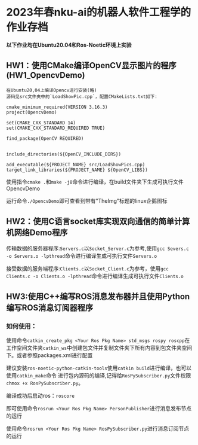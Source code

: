 # 2023年春nku-ai的机器人软件工程学的作业存档
**以下作业均在Ubuntu20.04和Ros-Noetic环境上实验**
## HW1：使用CMake编译OpenCV显示图片的程序(HW1_OpencvDemo)
    在Ubuntu20,04上编译Opencv进行安装(略)
    源码见src文件夹中的`LoadShowPic.cpp`，配置CMakeLists.txt如下:
```wiki
cmake_minimum_required(VERSION 3.16.3)
project(OpencvDemo)

set(CMAKE_CXX_STANDARD 14)
set(CMAKE_CXX_STANDARD_REQUIRED TRUE)

find_package(OpenCV REQUIRED)


include_directories(${OpenCV_INCLUDE_DIRS})

add_executable(${PROJECT_NAME} src/LoadShowPics.cpp)
target_link_libraries(${PROJECT_NAME} ${OpenCV_LIBS})
```
使用指令`cmake .`和`make -j8`命令进行编译，在build文件夹下生成可执行文件OpencvDemo

运行命令`./OpencvDemo`即可查看到带有"TheImg"标题的linux企鹅图标
## HW2：使用C语言socket库实现双向通信的简单计算机网络Demo程序

传输数据的服务器程序:`Servers.c`以`Socket_Server.c`为参考,使用`gcc Severs.c -o Servers.o -lpthread`命令进行编译生成可执行文件`Servers.o`

接受数据的服务端程序:`Clients.c`以`Socket_Client.c`为参考，使用`gcc Clients.c -o Clients.o -lpthread`命令进行编译生成可执行文件`Clients.o`

## HW3:使用C++编写ROS消息发布器并且使用Python编写ROS消息订阅器程序

### 如何使用：
使用命令`catkin_create_pkg <Your Ros Pkg Name> std_msgs rospy roscpp`在工作空间文件夹`catkin_ws`中创建包文件并复制文件夹下所有内容到包文件夹空间下。或者参照packages.xml进行配置

建议安装`ros-noetic-python-catkin-tools`使用`catkin build`进行编译，也可以使用`catkin_make`命令
进行包内源码的编译,记得给`RosPySubscriber.py`文件权限`chmox +x RosPySubscriber.py`。

编译成功后启动ros：`roscore`

即可使用命令`rosrun <Your Ros Pkg Name> PersonPublisher`进行消息发布节点的运行

使用命令`rosrun <Your Ros Pkg Name> RosPySubscriber.py`进行消息订阅节点的运行



